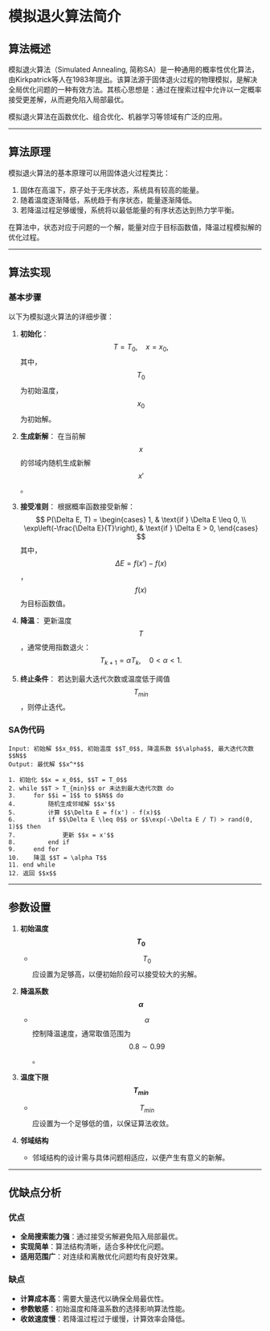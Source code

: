 # 模拟退火算法简介

## 算法概述

模拟退火算法（Simulated Annealing, 简称SA）是一种通用的概率性优化算法，由Kirkpatrick等人在1983年提出。该算法源于固体退火过程的物理模拟，是解决全局优化问题的一种有效方法。其核心思想是：通过在搜索过程中允许以一定概率接受更差解，从而避免陷入局部最优。

模拟退火算法在函数优化、组合优化、机器学习等领域有广泛的应用。

---

## 算法原理

模拟退火算法的基本原理可以用固体退火过程类比：
1. 固体在高温下，原子处于无序状态，系统具有较高的能量。
2. 随着温度逐渐降低，系统趋于有序状态，能量逐渐降低。
3. 若降温过程足够缓慢，系统将以最低能量的有序状态达到热力学平衡。

在算法中，状态对应于问题的一个解，能量对应于目标函数值，降温过程模拟解的优化过程。

---

## 算法实现

### 基本步骤

以下为模拟退火算法的详细步骤：

1. **初始化**：
   $$
   T = T_0, \quad x = x_0,
   $$
   其中，$$T_0$$ 为初始温度，$$x_0$$ 为初始解。

2. **生成新解**：
   在当前解 $$x$$ 的邻域内随机生成新解 $$x'$$。

3. **接受准则**：
   根据概率函数接受新解：
   $$
   P(\Delta E, T) = \begin{cases}
   1, & \text{if } \Delta E \leq 0, \\
   \exp\left(-\frac{\Delta E}{T}\right), & \text{if } \Delta E > 0,
   \end{cases}
   $$
   其中，$$\Delta E = f(x') - f(x)$$，$$f(x)$$ 为目标函数值。

4. **降温**：
   更新温度 $$T$$，通常使用指数退火：
   $$
   T_{k+1} = \alpha T_k, \quad 0 < \alpha < 1.
   $$

5. **终止条件**：
   若达到最大迭代次数或温度低于阈值 $$T_{min}$$，则停止迭代。

### SA伪代码

```pseudo
Input: 初始解 $$x_0$$, 初始温度 $$T_0$$, 降温系数 $$\alpha$$, 最大迭代次数 $$N$$
Output: 最优解 $$x^*$$

1. 初始化 $$x = x_0$$, $$T = T_0$$
2. while $$T > T_{min}$$ or 未达到最大迭代次数 do
3.     for $$i = 1$$ to $$N$$ do
4.         随机生成邻域解 $$x'$$
5.         计算 $$\Delta E = f(x') - f(x)$$
6.         if $$\Delta E \leq 0$$ or $$\exp(-\Delta E / T) > rand(0, 1)$$ then
7.             更新 $$x = x'$$
8.         end if
9.     end for
10.    降温 $$T = \alpha T$$
11. end while
12. 返回 $$x$$
```

---

## 参数设置

1. **初始温度 $$T_0$$**
   - $$T_0$$ 应设置为足够高，以便初始阶段可以接受较大的劣解。

2. **降温系数 $$\alpha$$**
   - $$\alpha$$ 控制降温速度，通常取值范围为 $$0.8 \sim 0.99$$。

3. **温度下限 $$T_{min}$$**
   - $$T_{min}$$ 应设置为一个足够低的值，以保证算法收敛。

4. **邻域结构**
   - 邻域结构的设计需与具体问题相适应，以便产生有意义的新解。

---

## 优缺点分析

### 优点
- **全局搜索能力强**：通过接受劣解避免陷入局部最优。
- **实现简单**：算法结构清晰，适合多种优化问题。
- **适用范围广**：对连续和离散优化问题均有良好效果。

### 缺点
- **计算成本高**：需要大量迭代以确保全局最优性。
- **参数敏感**：初始温度和降温系数的选择影响算法性能。
- **收敛速度慢**：若降温过程过于缓慢，计算效率会降低。

